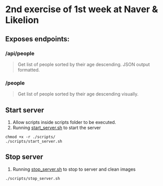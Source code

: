 # 2nd exercise of 1st week at Naver & Likelion

## Exposes endpoints:
### /api/people
> Get list of people sorted by their age descending. JSON output formatted.

### /people
> Get list of people sorted by their age descending visually.
> 
## Start server

1. Allow scripts inside scripts folder to be executed.
2. Running [start_server.sh](./scripts/start_server.sh) to start the server

```
chmod +x -r ./scripts/
./scripts/start_server.sh
```

## Stop server

1. Running [stop_server.sh](./scripts/start_server.sh) to stop to server and clean images

```
./scripts/stop_server.sh
```


